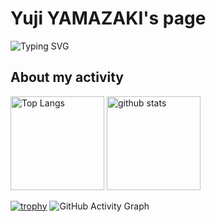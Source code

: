 # Yuji YAMAZAKI's page
![Typing SVG](https://readme-typing-svg.herokuapp.com?size=40&center=true&vCenter=true&width=1000&height=100&lines=HELLO+I+AM+yuji-yy17.;THANK+YOU+FOR+COMING.)

## About my activity
<p align="left"> 
  <img alt="Top Langs" height="150px" src="https://github-readme-stats.vercel.app/api/top-langs/?username=yuji-yy17&layout=compact&show_icons=true&theme=onedark" />
  <img alt="github stats" height="150px" src="https://github-readme-stats.vercel.app/api?username=yuji-yy17&theme=onedark&show_icons=ture" />
</p>

[![trophy](https://github-profile-trophy.vercel.app/?username=yuji-yy17&theme=onedark&column=7)](https://github.com/ryo-ma/github-profile-trophy)
 ![GitHub Activity Graph](https://activity-graph.herokuapp.com/graph?username=yuji-yy17&bg_color=000000&color=00ffff&line=00ffff&point=ffffff&area=true&hide_border=true) 
